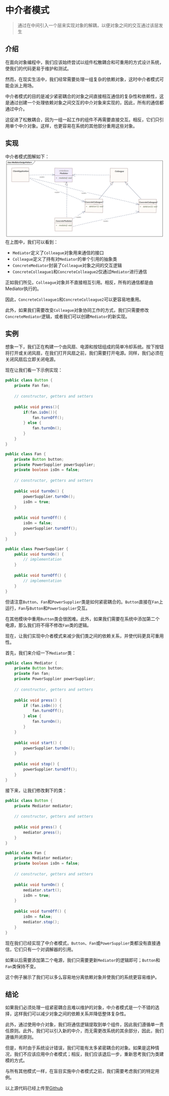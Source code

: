 # 中介者模式
> 通过在中间引入一个层来实现对象的解耦，以便对象之间的交互通过该层发生

## 介绍
在面向对象编程中，我们应该始终尝试以组件松散耦合和可重用的方式设计系统，使我们的代码更易于维护和测试。

然而，在现实生活中，我们经常需要处理一组复杂的依赖对象，这时中介者模式可能会派上用场。

中介者模式的目的是减少紧密耦合的对象之间直接相互通信的复杂性和依赖性，这是通过创建一个处理依赖对象之间交互的中介对象来实现的，因此，所有的通信都通过中介。

这促进了松散耦合，因为一组一起工作的组件不再需要直接交互。相反，它们只引用单个中介对象。这样，也更容易在系统的其他部分重用这些对象。

## 实现
中介者模式图解如下：
![](./img/mediatordesignpattern.png)
在上图中，我们可以看到：

- `Mediator`定义了`Colleague`对象用来通信的接口
- `Colleague`定义了持有对`Mediator`的单个引用的抽象类
- `ConcreteMediator`封装了`Colleague`对象之间的交互逻辑
- `ConcreteColleague1`和`ConcreteColleague2`仅通过`Mediator`进行通信

正如我们所见，`Colleague`对象并不直接相互引用。相反，所有的通信都是由Mediator执行的。

因此，`ConcreteColleague1`和`ConcreteColleague2`可以更容易地重用。

此外，如果我们需要改变`Colleague`对象协同工作的方式，我们只需要修改`ConcreteMediator`逻辑，或者我们可以创建`Mediator`的新实现。
## 实例
想象一下，我们正在构建一个由风扇、电源和按钮组成的简单冷却系统。按下按钮将打开或关闭风扇，在我们打开风扇之前，我们需要打开电源。同样，我们必须在关闭风扇后立即关闭电源。

现在让我们看一下示例实现：
```java
public class Button {
    private Fan fan;

    // constructor, getters and setters

    public void press(){
        if(fan.isOn()){
            fan.turnOff();
        } else {
            fan.turnOn();
        }
    }
}
```
```java
public class Fan {
    private Button button;
    private PowerSupplier powerSupplier;
    private boolean isOn = false;

    // constructor, getters and setters

    public void turnOn() {
        powerSupplier.turnOn();
        isOn = true;
    }

    public void turnOff() {
        isOn = false;
        powerSupplier.turnOff();
    }
}
```
```java
public class PowerSupplier {
    public void turnOn() {
        // implementation
    }

    public void turnOff() {
        // implementation
    }
}
```
但请注意`Button`、`Fan`和`PowerSupplier`类是如何紧密耦合的。`Button`直接在`Fan`上运行，`Fan`与`Button`和`PowerSupplier`交互。

在其他模块中重用`Button`类会很困难。此外，如果我们需要在系统中添加第二个电源，那么我们将不得不修改`Fan`类的逻辑。

现在，让我们实现中介者模式来减少我们类之间的依赖关系，并使代码更具可重用性。

首先，我们来介绍一下`Mediator`类：
```java
public class Mediator {
    private Button button;
    private Fan fan;
    private PowerSupplier powerSupplier;

    // constructor, getters and setters

    public void press() {
        if (fan.isOn()) {
            fan.turnOff();
        } else {
            fan.turnOn();
        }
    }

    public void start() {
        powerSupplier.turnOn();
    }

    public void stop() {
        powerSupplier.turnOff();
    }
}
```
接下来，让我们修改剩下的类：
```java
public class Button {
    private Mediator mediator;

    // constructor, getters and setters

    public void press() {
        mediator.press();
    }
}
```
```java
public class Fan {
    private Mediator mediator;
    private boolean isOn = false;

    // constructor, getters and setters

    public void turnOn() {
        mediator.start();
        isOn = true;
    }

    public void turnOff() {
        isOn = false;
        mediator.stop();
    }
}
```
现在我们已经实现了中介者模式，`Button`、`Fan`或`PowerSupplier`类都没有直接通信，它们只有一个对调解器的引用。

如果以后需要添加第二个电源，我们只需要更新`Mediator`的逻辑即可；`Button`和`Fan`类保持不变。

这个例子展示了我们可以多么容易地分离依赖对象并使我们的系统更容易维护。

## 结论
如果我们必须处理一组紧密耦合且难以维护的对象，中介者模式是一个不错的选择，这样我们可以减少对象之间的依赖关系并降低整体复杂性。

此外，通过使用中介对象，我们将通信逻辑提取到单个组件，因此我们遵循单一责任原则。此外，我们可以引入新的中介，而无需更改系统的其余部分，因此，我们遵循开闭原则。

但是，有时由于系统设计错误，我们可能有太多紧密耦合的对象。如果是这种情况，我们不应该应用中介者模式；相反，我们应该退后一步，重新思考我们为类建模的方式。

与所有其他模式一样，在盲目实施中介者模式之前，我们需要考虑我们的特定用例。

以上源代码已经上传至[Github](https://github.com/surzia/design-pattern)